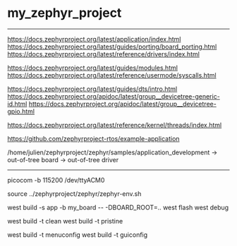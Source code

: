# my_zephyr_project

------------------------------------------------------

https://docs.zephyrproject.org/latest/application/index.html
https://docs.zephyrproject.org/latest/guides/porting/board_porting.html
https://docs.zephyrproject.org/latest/reference/drivers/index.html

https://docs.zephyrproject.org/latest/guides/modules.html
https://docs.zephyrproject.org/latest/reference/usermode/syscalls.html

https://docs.zephyrproject.org/latest/guides/dts/intro.html
https://docs.zephyrproject.org/apidoc/latest/group__devicetree-generic-id.html
https://docs.zephyrproject.org/apidoc/latest/group__devicetree-gpio.html

https://docs.zephyrproject.org/latest/reference/kernel/threads/index.html


https://github.com/zephyrproject-rtos/example-application


/home/julien/zephyrproject/zephyr/samples/application_development
-> out-of-tree board
-> out-of-tree driver

------------------------------------------------------

picocom -b 115200 /dev/ttyACM0


source ../zephyrproject/zephyr/zephyr-env.sh

west build -s app -b my_board -- -DBOARD_ROOT=..
west flash
west debug

west build -t clean
west build -t pristine

west build -t menuconfig
west build -t guiconfig

